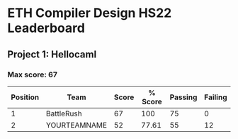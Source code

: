 # ETH Compiler Design HS22 Leaderboard

## Project 1: Hellocaml

### Max score: 67

| Position | Team | Score | % Score | Passing | Failing |
| --- | --- | --- | --- | --- | --- |
| 1| BattleRush | 67 | 100 | 75 | 0 |
| 2| YOURTEAMNAME | 52 | 77.61 | 55 | 12 |


